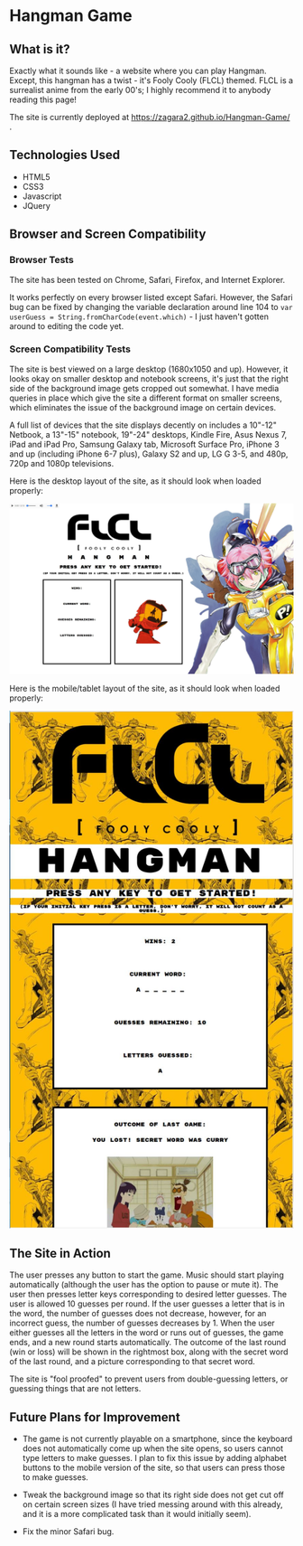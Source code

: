 # Hangman Game

## What is it?

Exactly what it sounds like - a website where you can play Hangman. Except, this hangman has a twist - it's Fooly Cooly (FLCL) themed. FLCL is a surrealist anime from the early 00's; I highly recommend it to anybody reading this page!

The site is currently deployed at https://zagara2.github.io/Hangman-Game/ .

## Technologies Used

* HTML5
* CSS3
* Javascript
* JQuery

## Browser and Screen Compatibility

### Browser Tests

The site has been tested on Chrome, Safari, Firefox, and Internet Explorer. 

It works perfectly on every browser listed except Safari. However, the Safari bug can be fixed by changing the variable declaration around line 104 to `var userGuess = String.fromCharCode(event.which)` - I just haven't gotten around to editing the code yet. 


### Screen Compatibility Tests

The site is best viewed on a large desktop (1680x1050 and up). However, it looks okay on smaller desktop and notebook screens, it's just that the right side of the background image gets cropped out somewhat. I have media queries in place which give the site a different format on smaller screens, which eliminates the issue of the background image on certain devices. 

A full list of devices that the site displays decently on includes a 10"-12" Netbook, a 13"-15" notebook, 19"-24" desktops, Kindle Fire, Asus Nexus 7, iPad and iPad Pro, Samsung Galaxy tab, Microsoft Surface Pro, iPhone 3 and up (including iPhone 6-7 plus), Galaxy S2 and up, LG G 3-5, and 480p, 720p and 1080p televisions.

Here is the desktop layout of the site, as it should look when loaded properly:

![Desktop Layout](/assets/images/screenshot.JPG)

Here is the mobile/tablet layout of the site, as it should look when loaded properly:

![Mobile/Tablet Layout](/assets/images/mobile.JPG)

## The Site in Action

The user presses any button to start the game. Music should start playing automatically (although the user has the option to pause or mute it). The user then presses letter keys corresponding to desired letter guesses. The user is allowed 10 guesses per round. If the user guesses a letter that is in the word, the number of guesses does not decrease, however, for an incorrect guess, the number of guesses decreases by 1. When the user either guesses all the letters in the word or runs out of guesses, the game ends, and a new round starts automatically. The outcome of the last round (win or loss) will be shown in the rightmost box, along with the secret word of the last round, and a picture corresponding to that secret word. 

The site is "fool proofed" to prevent users from double-guessing letters, or guessing things that are not letters. 

## Future Plans for Improvement
 * The game is not currently playable on a smartphone, since the keyboard does not automatically come up when the site opens, so users cannot type letters to make guesses. I plan to fix this issue by adding alphabet buttons to the mobile version of the site, so that users can press those to make guesses. 

 * Tweak the background image so that its right side does not get cut off on certain screen sizes (I have tried messing around with this already, and it is a more complicated task than it would initially seem).

 * Fix the minor Safari bug.

